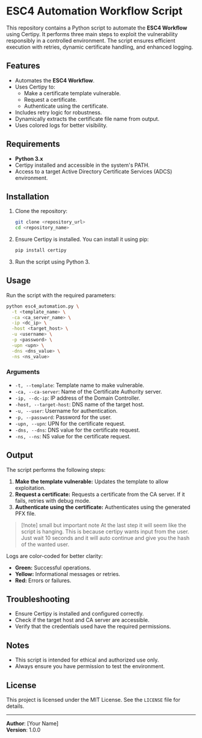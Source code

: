 # ESC4 Automation Workflow Script

This repository contains a Python script to automate the **ESC4 Workflow** using Certipy. It performs three main steps to exploit the vulnerability responsibly in a controlled environment. The script ensures efficient execution with retries, dynamic certificate handling, and enhanced logging.

## Features
- Automates the **ESC4 Workflow**.
- Uses Certipy to:
  - Make a certificate template vulnerable.
  - Request a certificate.
  - Authenticate using the certificate.
- Includes retry logic for robustness.
- Dynamically extracts the certificate file name from output.
- Uses colored logs for better visibility.

## Requirements
- **Python 3.x**
- Certipy installed and accessible in the system's PATH.
- Access to a target Active Directory Certificate Services (ADCS) environment.

## Installation
1. Clone the repository:
   ```bash
   git clone <repository_url>
   cd <repository_name>
   ```
2. Ensure Certipy is installed. You can install it using pip:
   ```bash
   pip install certipy
   ```
3. Run the script using Python 3.

## Usage

Run the script with the required parameters:

```bash
python esc4_automation.py \
  -t <template_name> \
  -ca <ca_server_name> \
  -ip <dc_ip> \
  -host <target_host> \
  -u <username> \
  -p <password> \
  -upn <upn> \
  -dns <dns_value> \
  -ns <ns_value>
```

### Arguments
- `-t, --template`: Template name to make vulnerable.
- `-ca, --ca-server`: Name of the Certificate Authority server.
- `-ip, --dc-ip`: IP address of the Domain Controller.
- `-host, --target-host`: DNS name of the target host.
- `-u, --user`: Username for authentication.
- `-p, --password`: Password for the user.
- `-upn, --upn`: UPN for the certificate request.
- `-dns, --dns`: DNS value for the certificate request.
- `-ns, --ns`: NS value for the certificate request.

## Output
The script performs the following steps:
1. **Make the template vulnerable:** Updates the template to allow exploitation.
2. **Request a certificate:** Requests a certificate from the CA server. If it fails, retries with debug mode.
3. **Authenticate using the certificate:** Authenticates using the generated PFX file.
>[!note] small but important note
> At the last step it will seem like the script is hanging. This is because certipy wants input from the user. Just wait 10 seconds and it will auto continue and give you the hash of the wanted user. 

Logs are color-coded for better clarity:
- **Green:** Successful operations.
- **Yellow:** Informational messages or retries.
- **Red:** Errors or failures.

## Troubleshooting
- Ensure Certipy is installed and configured correctly.
- Check if the target host and CA server are accessible.
- Verify that the credentials used have the required permissions.

## Notes
- This script is intended for ethical and authorized use only.
- Always ensure you have permission to test the environment.

## License
This project is licensed under the MIT License. See the `LICENSE` file for details.

---

**Author**: [Your Name]  
**Version**: 1.0.0

